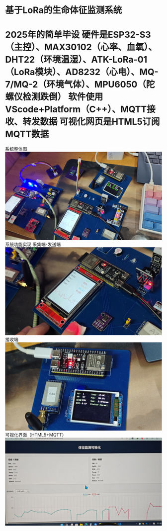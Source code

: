 # 基于LoRa的生命体征监测系统

2025年的简单毕设
硬件是ESP32-S3（主控）、MAX30102（心率、血氧）、DHT22（环境温湿）、ATK-LoRa-01（LoRa模块）、AD8232（心电）、MQ-7/MQ-2（环境气体）、MPU6050（陀螺仪检测跌倒）
软件使用VScode+Platform（C++）、MQTT接收、转发数据
可视化网页是HTML5订阅MQTT数据
===============================================================
系统整体图
![image.](screenshot/1.jpg)
系统功能实现
采集端-发送端
![image.](screenshot/2.jpg)
接收端
![image.](screenshot/3.jpg)
可视化界面（HTML5+MQTT）
![image.](screenshot/4.jpg)
